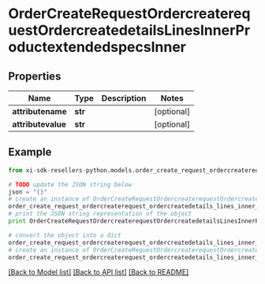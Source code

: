 # OrderCreateRequestOrdercreaterequestOrdercreatedetailsLinesInnerProductextendedspecsInner


## Properties

Name | Type | Description | Notes
------------ | ------------- | ------------- | -------------
**attributename** | **str** |  | [optional] 
**attributevalue** | **str** |  | [optional] 

## Example

```python
from xi-sdk-resellers-python.models.order_create_request_ordercreaterequest_ordercreatedetails_lines_inner_productextendedspecs_inner import OrderCreateRequestOrdercreaterequestOrdercreatedetailsLinesInnerProductextendedspecsInner

# TODO update the JSON string below
json = "{}"
# create an instance of OrderCreateRequestOrdercreaterequestOrdercreatedetailsLinesInnerProductextendedspecsInner from a JSON string
order_create_request_ordercreaterequest_ordercreatedetails_lines_inner_productextendedspecs_inner_instance = OrderCreateRequestOrdercreaterequestOrdercreatedetailsLinesInnerProductextendedspecsInner.from_json(json)
# print the JSON string representation of the object
print OrderCreateRequestOrdercreaterequestOrdercreatedetailsLinesInnerProductextendedspecsInner.to_json()

# convert the object into a dict
order_create_request_ordercreaterequest_ordercreatedetails_lines_inner_productextendedspecs_inner_dict = order_create_request_ordercreaterequest_ordercreatedetails_lines_inner_productextendedspecs_inner_instance.to_dict()
# create an instance of OrderCreateRequestOrdercreaterequestOrdercreatedetailsLinesInnerProductextendedspecsInner from a dict
order_create_request_ordercreaterequest_ordercreatedetails_lines_inner_productextendedspecs_inner_form_dict = order_create_request_ordercreaterequest_ordercreatedetails_lines_inner_productextendedspecs_inner.from_dict(order_create_request_ordercreaterequest_ordercreatedetails_lines_inner_productextendedspecs_inner_dict)
```
[[Back to Model list]](../README.md#documentation-for-models) [[Back to API list]](../README.md#documentation-for-api-endpoints) [[Back to README]](../README.md)


